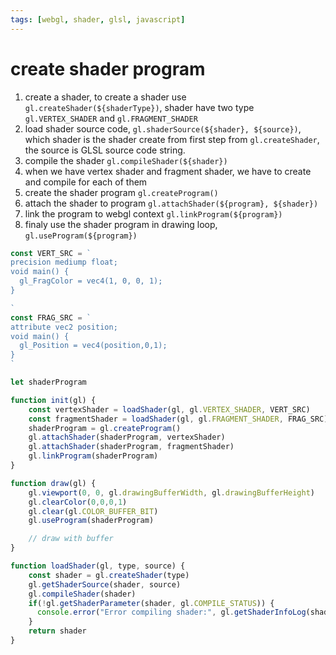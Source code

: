 ```yaml
---
tags: [webgl, shader, glsl, javascript]
---
```


# create shader program

1. create a shader, to create a shader use `gl.createShader(${shaderType})`, shader have two type `gl.VERTEX_SHADER` and `gl.FRAGMENT_SHADER`
2. load shader source code, `gl.shaderSource(${shader}, ${source})`, which shader is the shader create from first step from `gl.createShader`, the source is GLSL source code string.
3. compile the shader `gl.compileShader(${shader})`
4. when we have vertex shader and fragment shader, we have to create and compile for each of them
5. create the shader program `gl.createProgram()`
6. attach the shader to program `gl.attachShader(${program}, ${shader})`
7. link the program to webgl context `gl.linkProgram(${program})`
8. finaly use the shader program in drawing loop, `gl.useProgram(${program})`


```javascript
const VERT_SRC = `
precision mediump float;
void main() {
  gl_FragColor = vec4(1, 0, 0, 1);
}

`
const FRAG_SRC = `
attribute vec2 position;
void main() {
  gl_Position = vec4(position,0,1);
}
`

let shaderProgram

function init(gl) {
    const vertexShader = loadShader(gl, gl.VERTEX_SHADER, VERT_SRC)
    const fragmentShader = loadShader(gl, gl.FRAGMENT_SHADER, FRAG_SRC)
    shaderProgram = gl.createProgram()
    gl.attachShader(shaderProgram, vertexShader)
    gl.attachShader(shaderProgram, fragmentShader)
    gl.linkProgram(shaderProgram)
}

function draw(gl) {
    gl.viewport(0, 0, gl.drawingBufferWidth, gl.drawingBufferHeight)
    gl.clearColor(0,0,0,1)
    gl.clear(gl.COLOR_BUFFER_BIT)
    gl.useProgram(shaderProgram)

    // draw with buffer
}

function loadShader(gl, type, source) {
    const shader = gl.createShader(type)
    gl.getShaderSource(shader, source)
    gl.compileShader(shader)
    if(!gl.getShaderParameter(shader, gl.COMPILE_STATUS)) {
      console.error("Error compiling shader:", gl.getShaderInfoLog(shader))
    }
    return shader
}


```